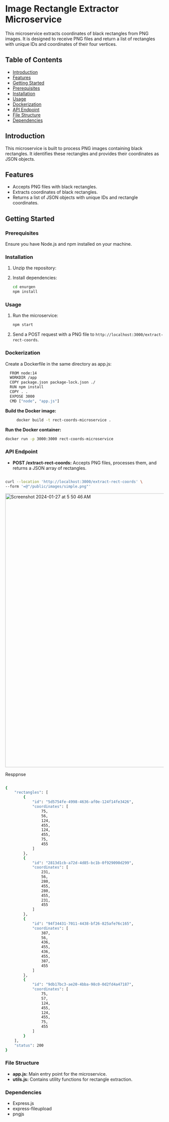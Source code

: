 # Image Rectangle Extractor Microservice

This microservice extracts coordinates of black rectangles from PNG images. It is designed to receive PNG files and return a list of rectangles with unique IDs and coordinates of their four vertices.

## Table of Contents

- [Introduction](#introduction)
- [Features](#features)
- [Getting Started](#getting-started)
- [Prerequisites](#prerequisites)
- [Installation](#installation)
- [Usage](#usage)
- [Dockerization](#dockerization)
- [API Endpoint](#api-endpoint)
- [File Structure](#file-structure)
- [Dependencies](#dependencies)


## Introduction

This microservice is built to process PNG images containing black rectangles. It identifies these rectangles and provides their coordinates as JSON objects.

## Features

- Accepts PNG files with black rectangles.
- Extracts coordinates of black rectangles.
- Returns a list of JSON objects with unique IDs and rectangle coordinates.

## Getting Started

### Prerequisites

Ensure you have Node.js and npm installed on your machine.

### Installation

1. Unzip the repository:


2. Install dependencies:

    ```bash
    cd enurgen
    npm install
    ```

### Usage

1. Run the microservice:

    ```bash
    npm start
    ```

2. Send a POST request with a PNG file to `http://localhost:3000/extract-rect-coords`.

### Dockerization

Create a Dockerfile in the same directory as app.js:

  ```bash
    FROM node:14
    WORKDIR /app
    COPY package.json package-lock.json ./
    RUN npm install
    COPY . .
    EXPOSE 3000
    CMD ["node", "app.js"]
  ```

**Build the Docker image:**  


 ```bash
      docker build -t rect-coords-microservice .
  ```

**Run the Docker container:**


  ```bash
  docker run -p 3000:3000 rect-coords-microservice
  ```

### API Endpoint

- **POST /extract-rect-coords:** Accepts PNG files, processes them, and returns a JSON array of rectangles.

```bash

curl --location 'http://localhost:3000/extract-rect-coords' \
--form '=@"/public/images/simple.png"'

```
<img width="870" alt="Screenshot 2024-01-27 at 5 50 46 AM" src="https://github.com/ashmitaggarwal/enurgen-api/assets/26399866/8af26aea-d93b-4c6a-8f01-ab945e20d864">

Resppnse

```bash

{
    "rectangles": [
        {
            "id": "5d5754fe-4998-4636-af0e-124f14fe3426",
            "coordinates": [
                75,
                56,
                124,
                455,
                124,
                455,
                75,
                455
            ]
        },
        {
            "id": "2813d1cb-a72d-4d85-bc1b-0f929090d299",
            "coordinates": [
                231,
                56,
                280,
                455,
                280,
                455,
                231,
                455
            ]
        },
        {
            "id": "94f34431-7011-4438-bf26-825afe76c165",
            "coordinates": [
                387,
                56,
                436,
                455,
                436,
                455,
                387,
                455
            ]
        },
        {
            "id": "9db17bc3-ae20-4bba-98c0-0d2fd4a47187",
            "coordinates": [
                75,
                57,
                124,
                455,
                124,
                455,
                75,
                455
            ]
        }
    ],
    "status": 200
}

```

### File Structure

- **app.js:** Main entry point for the microservice.
- **utils.js:** Contains utility functions for rectangle extraction.

### Dependencies

- Express.js
- express-fileupload
- pngjs


